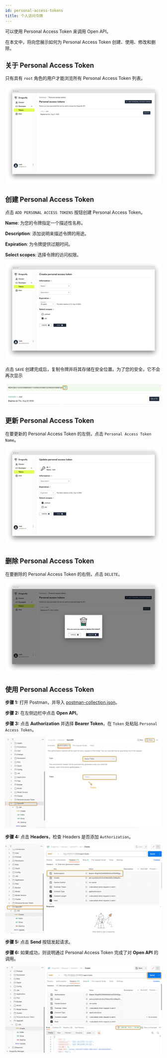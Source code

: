 ```yaml
---
id: personal-access-tokens
title: 个人访问令牌
---
```


可以使用 Personal Access Token 来调用 Open API。

在本文中，将向您展示如何为 Personal Access Token 创建、使用、修改和删除。

## 关于 Personal Access Token

只有具有 `root` 角色的用户才能浏览所有 Personal Access Token 列表。

![tokens](../resource/advanced-guides/personal-access-tokens/tokens.png)

## 创建 Personal Access Token

点击 `ADD PERSONAL ACCESS TOKENS` 按钮创建 Personal Access Token。

**Name**: 为您的令牌指定一个描述性名称。

**Description**: 添加说明来描述令牌的用途。

**Expiration**: 为令牌提供过期时间。

**Select scopes**: 选择令牌的访问权限。

![create-token](../resource/advanced-guides/personal-access-tokens/create-token.png)

点击 `SAVE` 创建完成后，复制令牌并将其存储在安全位置。为了您的安全，它不会再次显示

![copy-token](../resource/advanced-guides/personal-access-tokens/copy-token.png)

## 更新 Personal Access Token

在要更新的 Personal Access Token 的左侧，点击 `Personal Access Token Name`。

![update-token](../resource/advanced-guides/personal-access-tokens/update-token.png)

## 删除 Personal Access Token

在要删除的 Personal Access Token 的右侧，点击 `DELETE`。

![delete-token](../resource/advanced-guides/personal-access-tokens/delete-token.png)

## 使用 Personal Access Token

**步骤 1:** 打开 Postman，并导入 [postman-collection.json](https://github.com/gaius-qi/dragonfly-docs/blob/main/manager/postman/Dragonfly.postman_collection.json)。

**步骤 2:** 在左侧边栏中点击 **Open API**。

**步骤 3:** 点击 **Authorization** 并选择 **Bearer Token**，在 `Token` 处粘贴 `Personal Access Token`。

![add-token-to-open-api](../resource/advanced-guides/personal-access-tokens/add-token-to-open-api.png)

**步骤 4:** 点击 **Headers**，检查 Headers 是否添加 `Authorization`。

![verify-headers](../resource/advanced-guides/personal-access-tokens/verify-headers.png)

**步骤 5:** 点击 **Send** 按钮发起请求。

**步骤 6:** 如果成功，则说明通过 Personal Access Token 完成了对 **Open API** 的调用。

![verify-open-api](../resource/advanced-guides/personal-access-tokens/verify-request.png)
